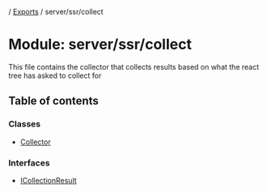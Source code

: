 [](../README.md) / [Exports](../modules.md) / server/ssr/collect

# Module: server/ssr/collect

This file contains the collector that collects results based on what the react
tree has asked to collect for

## Table of contents

### Classes

- [Collector](../classes/server_ssr_collect.collector.md)

### Interfaces

- [ICollectionResult](../interfaces/server_ssr_collect.icollectionresult.md)
